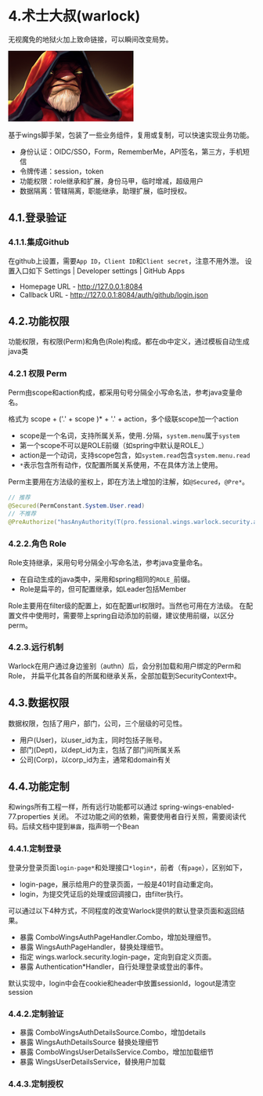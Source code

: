 # 4.术士大叔(warlock)

无视魔免的地狱火加上致命链接，可以瞬间改变局势。

![slardar](./warlock_full.png)

基于wings脚手架，包装了一些业务组件，复用或复制，可以快速实现业务功能。

 * 身份认证：OIDC/SSO，Form，RememberMe，API签名，第三方，手机短信
 * 令牌传递：session，token
 * 功能权限：role继承和扩展，身份马甲，临时增减，超级用户
 * 数据隔离：管辖隔离，职能继承，助理扩展，临时授权。

## 4.1.登录验证

### 4.1.1.集成Github

在github上设置，需要`App ID`，`Client ID`和`Client secret`，注意不用外泄。
设置入口如下 Settings | Developer settings | GitHub Apps

 * Homepage URL - http://127.0.0.1:8084
 * Callback URL - http://127.0.0.1:8084/auth/github/login.json

## 4.2.功能权限

功能权限，有权限(Perm)和角色(Role)构成。都在db中定义，通过模板自动生成java类

### 4.2.1 权限 Perm

Perm由scope和action构成，都采用句号分隔全小写命名法，参考java变量命名。

格式为 scope + ('.' + scope )* + '.' + action，多个级联scope加一个action

* scope是一个名词，支持所属关系，使用`.`分隔，`system.menu`属于`system`
* 第一个scope不可以是ROLE前缀（如spring中默认是ROLE_）
* action是一个动词，支持scope包含，如`system.read`包含`system.menu.read`
* `*`表示包含所有动作，仅配置所属关系使用，不在具体方法上使用。

Perm主要用在方法级的鉴权上，即在方法上增加的注解，如`@Secured`，`@Pre*`。

```java
// 推荐
@Secured(PermConstant.System.User.read)
// 不推荐
@PreAuthorize("hasAnyAuthority(T(pro.fessional.wings.warlock.security.autogen.PermConstant$System$User).read)")
```

### 4.2.2.角色 Role

Role支持继承，采用句号分隔全小写命名法，参考java变量命名。

* 在自动生成的java类中，采用和spring相同的`ROLE_`前缀。
* Role是扁平的，但可配置继承，如Leader包括Member

Role主要用在filter级的配置上，如在配置url权限时。当然也可用在方法级。
在配置文件中使用时，需要带上spring自动添加的前缀，建议使用前缀，以区分perm。

### 4.2.3.远行机制

Warlock在用户通过身边鉴别（authn）后，会分别加载和用户绑定的Perm和Role，
并扁平化其各自的所属和继承关系，全部加载到SecurityContext中。


## 4.3.数据权限

数据权限，包括了用户，部门，公司，三个层级的可见性。

* 用户(User)，以user_id为主，同时包括子账号。
* 部门(Dept)，以dept_id为主，包括了部门间所属关系
* 公司(Corp)，以corp_id为主，通常和domain有关


## 4.4.功能定制

和wings所有工程一样，所有远行功能都可以通过 spring-wings-enabled-77.properties 关闭。
不过功能之间的依赖，需要使用者自行关照，需要阅读代码。后续文档中提到`暴露`，指声明一个Bean

### 4.4.1.定制登录

登录分登录页面`login-page*`和处理接口`*login*`，前者（有`page`），区别如下，

 * login-page，展示给用户的登录页面，一般是401时自动重定向。
 * login，为提交凭证后的处理或回调接口，由filter执行。
 
可以通过以下4种方式，不同程度的改变Warlock提供的默认登录页面和返回结果。

 * 暴露 ComboWingsAuthPageHandler.Combo，增加处理细节。
 * 暴露 WingsAuthPageHandler，替换处理细节。
 * 指定 wings.warlock.security.login-page，定向到自定义页面。
 * 暴露 Authentication*Handler，自行处理登录或登出的事件。
 
默认实现中，login中会在cookie和header中放置sessionId，logout是清空session

### 4.4.2.定制验证

 * 暴露 ComboWingsAuthDetailsSource.Combo，增加details
 * 暴露 WingsAuthDetailsSource 替换处理细节
 * 暴露 ComboWingsUserDetailsService.Combo，增加加载细节
 * 暴露 WingsUserDetailsService，替换用户加载

### 4.4.3.定制授权
